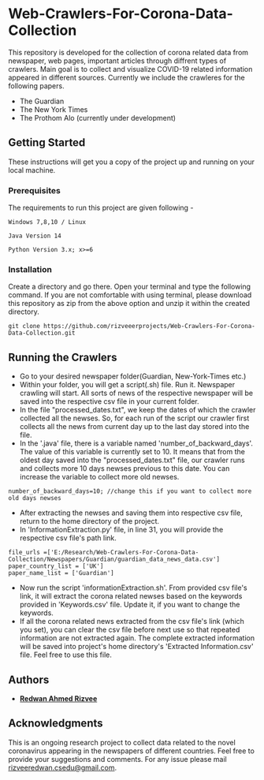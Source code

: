 # Web-Crawlers-For-Corona-Data-Collection
This repository is developed for the collection of corona related data from newspaper, web pages, important articles through diffrent types of crawlers. Main goal is to collect and visualize COVID-19 related information appeared in different sources. Currently we include the crawleres for the following papers. 

* The Guardian 
* The New York Times 
* The Prothom Alo (currently under development)

## Getting Started
These instructions will get you a copy of the project up and running on your local machine.


### Prerequisites
The requirements to run this project are given following - 
```
Windows 7,8,10 / Linux
```
```
Java Version 14
```
```
Python Version 3.x; x>=6
```

### Installation
Create a directory and go there. Open your terminal and type the following command. If you are not comfortable with using terminal, please download this repository as zip from the above option and unzip it within the created directory.

```
git clone https://github.com/rizveeerprojects/Web-Crawlers-For-Corona-Data-Collection.git
```

## Running the Crawlers 

* Go to your desired newspaper folder(Guardian, New-York-Times etc.) 
* Within your folder, you will get a script(.sh) file. Run it. Newspaper crawling will start. All sorts of news of the respective newspaper will be saved into the respective csv file in your current folder. 
* In the file "processed_dates.txt", we keep the dates of which the crawler collected all the newses. So, for each run of the script our crawler first collects all the news from current day up to the last day stored into the file.
* In the '.java' file, there is a variable named 'number_of_backward_days'. The value of this variable is currently set to 10. It means that from the oldest day saved into the "processed_dates.txt" file, our crawler runs and collects more 10 days newses previous to this date. You can increase the variable to collect more old newses. 
```
number_of_backward_days=10; //change this if you want to collect more old days newses
```
* After extracting the newses and saving them into respective csv file, return to the home directory of the project. 
* In 'InformationExtraction.py' file, in line 31, you will provide the respective csv file's path link. 
```
file_urls =['E:/Research/Web-Crawlers-For-Corona-Data-Collection/Newspapers/Guardian/guardian_data_news_data.csv']
paper_country_list = ['UK']
paper_name_list = ['Guardian']
```
* Now run the script 'informationExtraction.sh'. From provided csv file's link, it will extract the corona related newses based on the keywords provided in 'Keywords.csv' file. Update it, if you want to change the keywords. 
* If all the corona related news extracted from the csv file's link (which you set), you can clear the csv file before next use so that repeated information are not extracted again. The complete extracted information will be saved into project's home directory's 'Extracted Information.csv' file. Feel free to use this file. 

## Authors 
* **[Redwan Ahmed Rizvee](https://www.facebook.com/profile.php?id=100007730446852)**

## Acknowledgments
This is an ongoing research project to collect data related to the novel coronavirus appearing in the newspapers of different countries. Feel free to provide your suggestions and comments. For any issue please mail [rizveeredwan.csedu@gmail.com](https://www.linkedin.com/in/redwan-ahmed-rizvee-303b68133/). 




